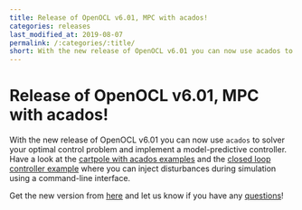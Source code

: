 ```yaml
---
title: Release of OpenOCL v6.01, MPC with acados!
categories: releases
last_modified_at: 2019-08-07
permalink: /:categories/:title/
short: With the new release of OpenOCL v6.01 you can now use acados to solver your optimal control problem and implement a model-predictive controller.
---
```


# Release of OpenOCL v6.01, MPC with acados!

With the new release of OpenOCL v6.01 you can now use `acados` to solver your optimal control problem 
and implement a model-predictive controller. Have a look at the [cartpole with acados examples](https://github.com/OpenOCL/OpenOCL/tree/v6.01/%2Bocl/%2Bexamples/%2Bcartpole) 
and the [closed loop controller example](https://github.com/OpenOCL/OpenOCL/blob/v6.01/%2Bocl/%2Bexamples/%2Bcartpole/main_cartpole_closedloop.m) where you can inject disturbances during simulation using a command-line interface.

Get the new version from [here](/get-started/) and let us know if you have any [questions](/support/)!
